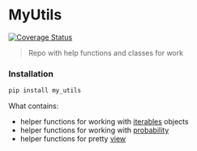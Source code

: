 # MyUtils 

[![Coverage Status](https://coveralls.io/repos/github/Shchusia/MyUtils/badge.svg?branch=master)](https://coveralls.io/github/Shchusia/MyUtils?branch=master)

> Repo with help functions and classes for work

### Installation

```bash
pip install my_utils
```


What contains:
+ helper functions for working with [iterables](./my_utils/iterables/README.MD) objects 
+ helper functions for working with [probability](./my_utils/probability/README.MD)
+ helper functions for pretty [view](./my_utils/view/README.MD)
